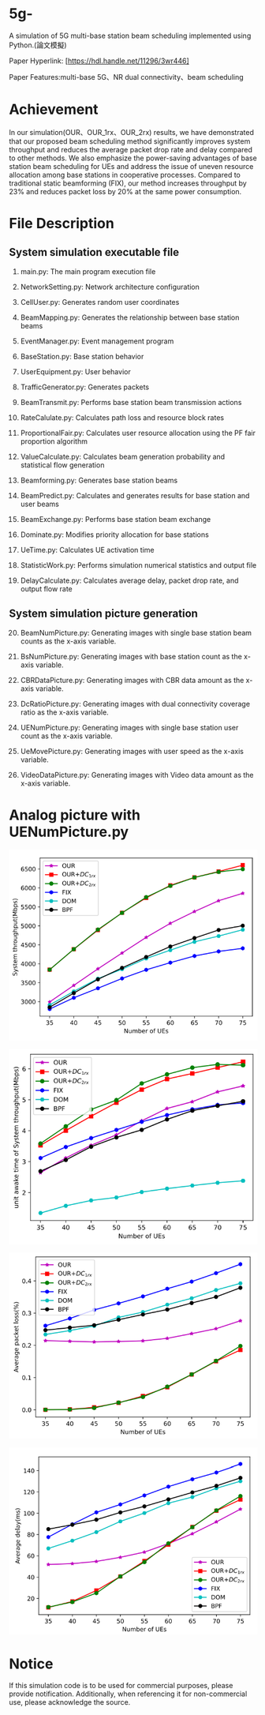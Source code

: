 # 5g-
A simulation of 5G multi-base station beam scheduling implemented using Python.(論文模擬)

Paper Hyperlink: [https://hdl.handle.net/11296/3wr446]

Paper Features:multi-base 5G、NR dual connectivity、beam scheduling

# Achievement

In our simulation(OUR、OUR_1rx、OUR_2rx) results, we have demonstrated that our proposed beam scheduling method significantly improves system throughput and reduces the average packet drop rate and delay compared to other methods. We also emphasize the power-saving advantages of base station beam scheduling for UEs and address the issue of uneven resource allocation among base stations in cooperative processes. Compared to traditional static beamforming (FIX), our method increases throughput by 23% and reduces packet loss by 20% at the same power consumption.

# File Description
## System simulation executable file
1. main.py: The main program execution file

2. NetworkSetting.py: Network architecture configuration

3. CellUser.py: Generates random user coordinates

4. BeamMapping.py: Generates the relationship between base station beams

5. EventManager.py: Event management program

6. BaseStation.py: Base station behavior

7. UserEquipment.py: User behavior

8. TrafficGenerator.py: Generates packets

9. BeamTransmit.py: Performs base station beam transmission actions

10. RateCalulate.py: Calculates path loss and resource block rates

11. ProportionalFair.py: Calculates user resource allocation using the PF fair proportion algorithm

12. ValueCalculate.py: Calculates beam generation probability and statistical flow generation

13. Beamforming.py: Generates base station beams

14. BeamPredict.py: Calculates and generates results for base station and user beams

15. BeamExchange.py: Performs base station beam exchange

16. Dominate.py: Modifies priority allocation for base stations

17. UeTime.py: Calculates UE activation time

18. StatisticWork.py: Performs simulation numerical statistics and output file

19. DelayCalculate.py: Calculates average delay, packet drop rate, and output flow rate

## System simulation picture generation
20. BeamNumPicture.py: Generating images with single base station beam counts as the x-axis variable.

21. BsNumPicture.py: Generating images with base station count as the x-axis variable.

22. CBRDataPicture.py: Generating images with CBR data amount as the x-axis variable.

23. DcRatioPicture.py: Generating images with dual connectivity coverage ratio as the x-axis variable.

24. UENumPicture.py: Generating images with single base station user count as the x-axis variable.

25. UeMovePicture.py: Generating images with user speed as the x-axis variable.

26. VideoDataPicture.py: Generating images with Video data amount as the x-axis variable.

# Analog picture with UENumPicture.py

![image](https://github.com/t87476909/5g-/blob/main/Simulation%20results/Figure_1.PNG)

![image](https://github.com/t87476909/5g-/blob/main/Simulation%20results/Figure_2.PNG)

![image](https://github.com/t87476909/5g-/blob/main/Simulation%20results/Figure_3.PNG)

![image](https://github.com/t87476909/5g-/blob/main/Simulation%20results/Figure_4.PNG)

# Notice

If this simulation code is to be used for commercial purposes, please provide notification. Additionally, when referencing it for non-commercial use, please acknowledge the source.
